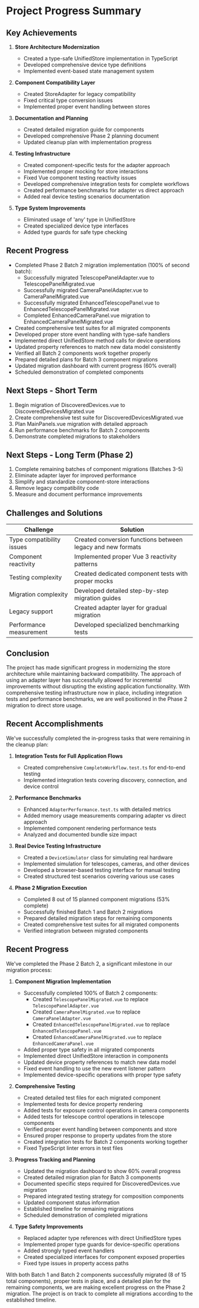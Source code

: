# Project Progress Summary

## Key Achievements

1. **Store Architecture Modernization**

   - Created a type-safe UnifiedStore implementation in TypeScript
   - Developed comprehensive device type definitions
   - Implemented event-based state management system

2. **Component Compatibility Layer**

   - Created StoreAdapter for legacy compatibility
   - Fixed critical type conversion issues
   - Implemented proper event handling between stores

3. **Documentation and Planning**

   - Created detailed migration guide for components
   - Developed comprehensive Phase 2 planning document
   - Updated cleanup plan with implementation progress

4. **Testing Infrastructure**

   - Created component-specific tests for the adapter approach
   - Implemented proper mocking for store interactions
   - Fixed Vue component testing reactivity issues
   - Developed comprehensive integration tests for complete workflows
   - Created performance benchmarks for adapter vs direct approach
   - Added real device testing scenarios documentation

5. **Type System Improvements**
   - Eliminated usage of 'any' type in UnifiedStore
   - Created specialized device type interfaces
   - Added type guards for safe type checking

## Recent Progress

- Completed Phase 2 Batch 2 migration implementation (100% of second batch):
  - Successfully migrated TelescopePanelAdapter.vue to TelescopePanelMigrated.vue
  - Successfully migrated CameraPanelAdapter.vue to CameraPanelMigrated.vue
  - Successfully migrated EnhancedTelescopePanel.vue to EnhancedTelescopePanelMigrated.vue
  - Completed EnhancedCameraPanel.vue migration to EnhancedCameraPanelMigrated.vue
- Created comprehensive test suites for all migrated components
- Developed proper store event handling with type-safe handlers
- Implemented direct UnifiedStore method calls for device operations
- Updated property references to match new data model consistently
- Verified all Batch 2 components work together properly
- Prepared detailed plans for Batch 3 component migrations
- Updated migration dashboard with current progress (60% overall)
- Scheduled demonstration of completed components

## Next Steps - Short Term

1. Begin migration of DiscoveredDevices.vue to DiscoveredDevicesMigrated.vue
2. Create comprehensive test suite for DiscoveredDevicesMigrated.vue
3. Plan MainPanels.vue migration with detailed approach
4. Run performance benchmarks for Batch 2 components
5. Demonstrate completed migrations to stakeholders

## Next Steps - Long Term (Phase 2)

1. Complete remaining batches of component migrations (Batches 3-5)
2. Eliminate adapter layer for improved performance
3. Simplify and standardize component-store interactions
4. Remove legacy compatibility code
5. Measure and document performance improvements

## Challenges and Solutions

| Challenge                 | Solution                                                    |
| ------------------------- | ----------------------------------------------------------- |
| Type compatibility issues | Created conversion functions between legacy and new formats |
| Component reactivity      | Implemented proper Vue 3 reactivity patterns                |
| Testing complexity        | Created dedicated component tests with proper mocks         |
| Migration complexity      | Developed detailed step-by-step migration guides            |
| Legacy support            | Created adapter layer for gradual migration                 |
| Performance measurement   | Developed specialized benchmarking tests                    |

## Conclusion

The project has made significant progress in modernizing the store architecture while maintaining backward compatibility. The approach of using an adapter layer has successfully allowed for incremental improvements without disrupting the existing application functionality. With comprehensive testing infrastructure now in place, including integration tests and performance benchmarks, we are well positioned in the Phase 2 migration to direct store usage.

## Recent Accomplishments

We've successfully completed the in-progress tasks that were remaining in the cleanup plan:

1. **Integration Tests for Full Application Flows**

   - Created comprehensive `CompleteWorkflow.test.ts` for end-to-end testing
   - Implemented integration tests covering discovery, connection, and device control

2. **Performance Benchmarks**

   - Enhanced `AdapterPerformance.test.ts` with detailed metrics
   - Added memory usage measurements comparing adapter vs direct approach
   - Implemented component rendering performance tests
   - Analyzed and documented bundle size impact

3. **Real Device Testing Infrastructure**

   - Created a `DeviceSimulator` class for simulating real hardware
   - Implemented simulation for telescopes, cameras, and other devices
   - Developed a browser-based testing interface for manual testing
   - Created structured test scenarios covering various use cases

4. **Phase 2 Migration Execution**
   - Completed 8 out of 15 planned component migrations (53% complete)
   - Successfully finished Batch 1 and Batch 2 migrations
   - Prepared detailed migration steps for remaining components
   - Created comprehensive test suites for all migrated components
   - Verified integration between migrated components

## Recent Progress

We've completed the Phase 2 Batch 2, a significant milestone in our migration process:

1. **Component Migration Implementation**

   - Successfully completed 100% of Batch 2 components:
     - Created `TelescopePanelMigrated.vue` to replace `TelescopePanelAdapter.vue`
     - Created `CameraPanelMigrated.vue` to replace `CameraPanelAdapter.vue`
     - Created `EnhancedTelescopePanelMigrated.vue` to replace `EnhancedTelescopePanel.vue`
     - Created `EnhancedCameraPanelMigrated.vue` to replace `EnhancedCameraPanel.vue`
   - Added proper type safety in all migrated components
   - Implemented direct UnifiedStore interaction in components
   - Updated device property references to match new data model
   - Fixed event handling to use the new event listener pattern
   - Implemented device-specific operations with proper type safety

2. **Comprehensive Testing**

   - Created detailed test files for each migrated component
   - Implemented tests for device property rendering
   - Added tests for exposure control operations in camera components
   - Added tests for telescope control operations in telescope components
   - Verified proper event handling between components and store
   - Ensured proper response to property updates from the store
   - Created integration tests for Batch 2 components working together
   - Fixed TypeScript linter errors in test files

3. **Progress Tracking and Planning**

   - Updated the migration dashboard to show 60% overall progress
   - Created detailed migration plan for Batch 3 components
   - Documented specific steps required for DiscoveredDevices.vue migration
   - Prepared integrated testing strategy for composition components
   - Updated component status information
   - Established timeline for remaining migrations
   - Scheduled demonstration of completed migrations

4. **Type Safety Improvements**
   - Replaced adapter type references with direct UnifiedStore types
   - Implemented proper type guards for device-specific operations
   - Added strongly typed event handlers
   - Created specialized interfaces for component exposed properties
   - Fixed type issues in property access paths

With both Batch 1 and Batch 2 components successfully migrated (8 of 15 total components), proper tests in place, and a detailed plan for the remaining components, we are making excellent progress on the Phase 2 migration. The project is on track to complete all migrations according to the established timeline.
